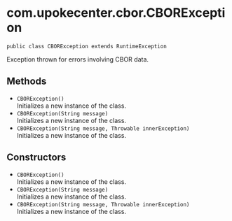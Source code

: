 # com.upokecenter.cbor.CBORException

    public class CBORException extends RuntimeException

Exception thrown for errors involving CBOR data.

## Methods

* `CBORException()`<br>
 Initializes a new instance of the
 class.
* `CBORException(String message)`<br>
 Initializes a new instance of the
 class.
* `CBORException(String message,
             Throwable innerException)`<br>
 Initializes a new instance of the
 class.

## Constructors

* `CBORException()`<br>
 Initializes a new instance of the
 class.
* `CBORException(String message)`<br>
 Initializes a new instance of the
 class.
* `CBORException(String message,
             Throwable innerException)`<br>
 Initializes a new instance of the
 class.
